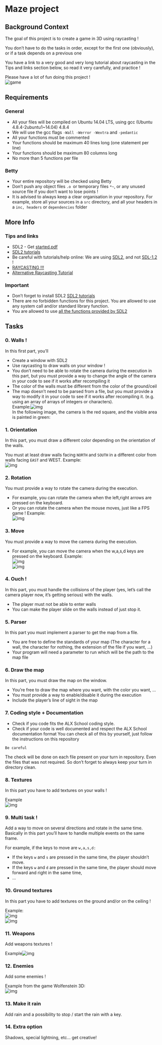 # Maze project
## Background Context
The goal of this project is to create a game in 3D using raycasting !

You don’t have to do the tasks in order, except for the first one (obviously), or if a task depends on a previous one

You have a link to a very good and very long tutorial about raycasting in the Tips and links section below, so read it very carefully, and practice !

Please have a lot of fun doing this project !<br>
![game](/images/a.gif)
## Requirements
### General
- All your files will be compiled on Ubuntu 14.04 LTS, using gcc (Ubuntu 4.8.4-2ubuntu1~14.04) 4.8.4
- We will use the gcc flags ```-Wall -Werror -Wextra``` and ```-pedantic```
- All your functions must be commented
- Your functions should be maximum 40 lines long (one statement per line)
- Your functions should be maximum 80 columns long
- No more than 5 functions per file
### Betty
- Your entire repository will be checked using Betty
- Don’t push any object files ```.o ```or temporary files ```*~```, or any unused source file if you don’t want to lose points !
- It is advised to always keep a clear organisation in your repository. For example, store all your sources in a ```src``` directory, and all your headers in a ```inc, headers``` or ```dependencies``` folder
## More Info
### Tips and links
- SDL2 - Get 
[started.pdf](sdl2.pdf)
- [SDL2 tutorials](https://lazyfoo.net/tutorials/SDL/index.php)
- Be careful with tutorials/help online: We are using [SDL2](), and not [SDL-1.2]() !
- [RAYCASTING !!!](https://permadi.com/1996/05/ray-casting-tutorial-table-of-contents/)
- [Alternative Raycasting Tutorial](https://lodev.org/cgtutor/raycasting.html)
### Important
- Don’t forget to install SDL2 [SDL2 tutorials](https://lazyfoo.net/tutorials/SDL/index.php)
- There are no forbidden functions for this project. You are allowed to use any system call and/or standard library function.
- You are allowed to use [all the functions provided by SDL2](https://wiki.libsdl.org/SDL3/CategoryAPI)
## Tasks
### 0. Walls !
In this first part, you’ll
- Create a window with SDL2
- Use raycasting to draw walls on your window !
- You don’t need to be able to rotate the camera during the execution in this part, but you must provide a way to change the angle of the camera in your code to see if it works after recompiling it
- The color of the walls must be different from the color of the ground/ceil
- The map doesn’t need to be parsed from a file, but you must provide a way to modify it in your code to see if it works after recompiling it. (e.g. using an array of arrays of integers or characters).<br>
Example:![img](images/b.png)<br>
In the following image, the camera is the red square, and the visible area is painted in green:
### 1. Orientation
In this part, you must draw a different color depending on the orientation of the walls.

You must at least draw walls facing ```NORTH``` and ```SOUTH``` in a different color from walls facing ```EAST``` and WEST.
Example:<br>![img](images/c.png)
### 2. Rotation
You must provide a way to rotate the camera during the execution.
- For example, you can rotate the camera when the left,right arrows are pressed on the keyboard.
- Or you can rotate the camera when the mouse moves, just like a FPS game !
Example:<br>![img](images/d.gif)
### 3. Move
You must provide a way to move the camera during the execution.
- For example, you can move the camera when the w,a,s,d keys are pressed on the keyboard.
Example:<br>![img](images/e.gif)<br>![img](images/f.gif)
### 4. Ouch !
In this part, you must handle the collisions of the player (yes, let’s call the camera player now, it’s getting serious) with the walls.

- The player must not be able to enter walls
- You can make the player slide on the walls instead of just stop it.

### 5. Parser
In this part you must implement a parser to get the map from a file.

- You are free to define the standards of your map (The character for a wall, the character for nothing, the extension of the file if you want, …)
- Your program will need a parameter to run which will be the path to the map file
### 6. Draw the map
In this part, you must draw the map on the window.

- You’re free to draw the map where you want, with the color you want, …
- You must provide a way to enable/disable it during the execution
- Include the player’s line of sight in the map
### 7. Coding style + Documentation
- Check if you code fits the ALX School coding style.
- Check if your code is well documented and respect the ALX School documentation format
You can check all of this by yourself, just follow the instructions on this repository

```Be careful```

The check will be done on each file present on your turn in repository. Even the files that was not required. So don’t forget to always keep your turn in directory clean.
### 8. Textures
In this part you have to add textures on your walls !

Example<br>![img](images/g.png)
### 9. Multi task !
Add a way to move on several directions and rotate in the same time. Basically in this part you’ll have to handle multiple events on the same frame.

For example, if the keys to move are ```w,a,s,d:```

- If the keys ```w``` and ```s``` are pressed in the same time, the player shouldn’t move.
- If the keys ```w``` and ```d``` are pressed in the same time, the player should move forward and right in the same time,
- …
### 10. Ground textures
In this part you have to add textures on the ground and/or on the ceiling !

Example:<br>![img](images/h.png)<br>![img](images/i.gif)
### 11. Weapons
Add weapons textures !

Example![img](images/k.gif)
### 12. Enemies
Add some enemies !

Example from the game Wolfenstein 3D:<br>![img](images/l.jpg)

### 13. Make it rain
Add rain and a possibility to stop / start the rain with a key.

### 14. Extra option
Shadows, special lightning, etc… get creative!